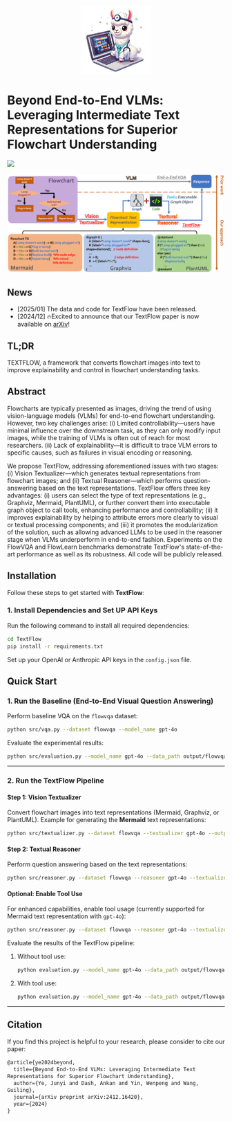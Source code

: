 <p align="center">
    <img src="assets/figures/logo.png" width="160"> 
</p>

# Beyond End-to-End VLMs: Leveraging Intermediate Text Representations for Superior Flowchart Understanding

[![](https://img.shields.io/badge/cs.CV-arXiv%3A2412.16420-B31B1B.svg)](https://arxiv.org/abs/2412.16420)

![](./assets/figures/textflow.png)

## News
- [2025/01]  The data and code for TextFlow have been released.
- [2024/12] 🔥Excited to announce that our TextFlow paper is now available on [arXiv](https://arxiv.org/abs/2412.16420)!

## TL;DR
TEXTFLOW, a framework that converts flowchart images into text to improve explainability and control in flowchart understanding tasks.

## Abstract
Flowcharts are typically presented as images, driving the trend of using vision-language models (VLMs) for end-to-end flowchart understanding. However, two key challenges arise: (i) Limited controllability—users have minimal influence over the downstream task, as they can only modify input images, while the training of VLMs is often out of reach for most researchers. (ii) Lack of explainability—it is difficult to trace VLM errors to specific causes, such as failures in visual encoding or reasoning. 

We propose TextFlow, addressing aforementioned issues with two stages: (i) Vision Textualizer—which generates textual representations from flowchart images; and (ii) Textual Reasoner—which performs question-answering based on the text representations. TextFlow offers three key advantages: (i) users can select the type of text representations (e.g., Graphviz, Mermaid, PlantUML), or further convert them into executable graph object to call tools, enhancing performance and controllability; (ii) it improves explainability by helping to attribute errors more clearly to visual or textual processing components; and (iii) it promotes the modularization of the solution, such as allowing advanced LLMs to be used in the reasoner stage when VLMs underperform in end-to-end fashion. Experiments on the FlowVQA and FlowLearn benchmarks demonstrate TextFlow's state-of-the-art performance as well as its robustness. All code will be publicly released.

## Installation

Follow these steps to get started with **TextFlow**:

### 1. Install Dependencies and Set UP API Keys
Run the following command to install all required dependencies:
```bash
cd TextFlow
pip install -r requirements.txt
```
Set up your OpenAI or Anthropic API keys in the `config.json` file.


## Quick Start

### 1. Run the Baseline (End-to-End Visual Question Answering)
Perform baseline VQA on the `flowvqa` dataset:
```bash
python src/vqa.py --dataset flowvqa --model_name gpt-4o
```

Evaluate the experimental results:
```bash
python src/evaluation.py --model_name gpt-4o --data_path output/flowvqa/vqa/gpt-4o.json
```

---

### 2. Run the TextFlow Pipeline
#### Step 1: Vision Textualizer
Convert flowchart images into text representations (Mermaid, Graphviz, or PlantUML). Example for generating the **Mermaid** text representations:
```bash
python src/textualizer.py --dataset flowvqa --textualizer gpt-4o --output_type mermaid
```

#### Step 2: Textual Reasoner
Perform question answering based on the text representations:
```bash
python src/reasoner.py --dataset flowvqa --reasoner gpt-4o --textualizer gpt-4o --input_type mermaid
```

#### Optional: Enable Tool Use
For enhanced capabilities, enable tool usage (currently supported for Mermaid text representation with `gpt-4o`):
```bash
python src/reasoner.py --dataset flowvqa --reasoner gpt-4o --textualizer gpt-4o --input_type mermaid --tool_use
```

Evaluate the results of the TextFlow pipeline:
1. Without tool use:
   ```bash
   python evaluation.py --model_name gpt-4o --data_path output/flowvqa/textflow/mermaid_reasoner_gpt-4o_textualizer_gpt-4o.json
   ```
2. With tool use:
   ```bash
   python evaluation.py --model_name gpt-4o --data_path output/flowvqa/textflow/mermaid_reasoner_tool_use_gpt-4o_textualizer_gpt-4o.json
   ```

---

## Citation
If you find this project is helpful to your research, please consider to cite our paper:
```
@article{ye2024beyond,
  title={Beyond End-to-End VLMs: Leveraging Intermediate Text Representations for Superior Flowchart Understanding},
  author={Ye, Junyi and Dash, Ankan and Yin, Wenpeng and Wang, Guiling},
  journal={arXiv preprint arXiv:2412.16420},
  year={2024}
}
```
